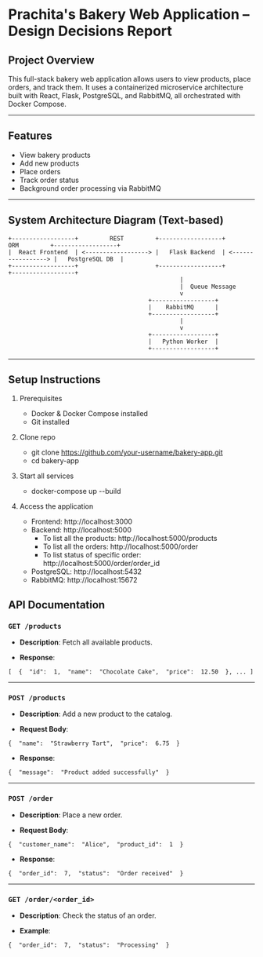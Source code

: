 # Prachita's Bakery Web Application – Design Decisions Report

## Project Overview

This full-stack bakery web application allows users to view products, place orders, and track them. It uses a containerized microservice architecture built with React, Flask, PostgreSQL, and RabbitMQ, all orchestrated with Docker Compose.

---

## Features

- View bakery products
- Add new products
- Place orders
- Track order status
- Background order processing via RabbitMQ

---

##  System Architecture Diagram (Text-based)

```plaintext
+------------------+         REST         +------------------+         ORM         +------------------+
|  React Frontend  | <------------------> |   Flask Backend  | <-----------------> |   PostgreSQL DB  |
+------------------+                      +------------------+                    +------------------+
                                                 |
                                                 |  Queue Message
                                                 v
                                        +------------------+
                                        |    RabbitMQ      |
                                        +------------------+
                                                 |
                                                 v
                                        +------------------+
                                        |   Python Worker  |
                                        +------------------+
```
---

## Setup Instructions

1. Prerequisites
    - Docker & Docker Compose installed
    - Git installed

2. Clone repo
    - git clone https://github.com/your-username/bakery-app.git
    - cd bakery-app

3. Start all services
    - docker-compose up --build

4. Access the application
    - Frontend: http://localhost:3000
    - Backend: http://localhost:5000
        - To list all the products: http://localhost:5000/products
        - To list all the orders: http://localhost:5000/order
        - To list status of specific order: http://localhost:5000/order/order_id
    - PostgreSQL: http://localhost:5432
    - RabbitMQ: http://localhost:15672



## API Documentation

### `GET /products`

-   **Description**: Fetch all available products.
    
-   **Response**:
    

`[  {  "id":  1,  "name":  "Chocolate Cake",  "price":  12.50  }, ... ]` 

----------

### `POST /products`

-   **Description**: Add a new product to the catalog.
    
-   **Request Body**:

`{  "name":  "Strawberry Tart",  "price":  6.75  }` 

-   **Response**:


`{  "message":  "Product added successfully"  }` 

----------

### `POST /order`

-   **Description**: Place a new order.
    
-   **Request Body**:

`{  "customer_name":  "Alice",  "product_id":  1  }` 

-   **Response**:

`{  "order_id":  7,  "status":  "Order received"  }` 

----------

### `GET /order/<order_id>`

-   **Description**: Check the status of an order.
    
-   **Example**:

`{  "order_id":  7,  "status":  "Processing"  }`





